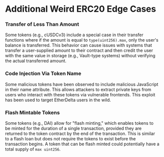 # Additional Weird ERC20 Edge Cases

### Transfer of Less Than Amount

Some tokens (e.g., cUSDCv3) include a special case in their transfer functions where if the amount is equal to `type(uint256).max`, only the user's balance is transferred. This behavior can cause issues with systems that transfer a user-supplied amount to their contract and then credit the user with the same value in storage (e.g., Vault-type systems) without verifying the actual transferred amount.

### Code Injection Via Token Name

Some malicious tokens have been observed to include malicious JavaScript in their name attribute. This allows attackers to extract private keys from users who interact with these tokens via vulnerable frontends. This exploit has been used to target EtherDelta users in the wild.

### Flash Mintable Tokens

Some tokens (e.g., DAI) allow for "flash minting," which enables tokens to be minted for the duration of a single transaction, provided they are returned to the token contract by the end of the transaction. This is similar to a flash loan but does not require the tokens to exist before the transaction begins. A token that can be flash minted could potentially have a total supply of `max uint256`. 


